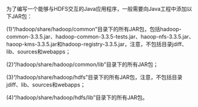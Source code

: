 为了编写一个能够与HDFS交互的Java应用程序，一般需要向Java工程中添加以下JAR包：

(1)“/hadoop/share/hadoop/common”目录下的所有JAR包，包括hadoop-common-3.3.5.jar、hadoop-common-3.3.5-tests.jar、haoop-nfs-3.3.5.jar、haoop-kms-3.3.5.jar和hadoop-registry-3.3.5.jar，注意，不包括目录jdiff、lib、sources和webapps；

(2)“/hadoop/share/hadoop/common/lib”目录下的所有JAR包；

(3)“/hadoop/share/hadoop/hdfs”目录下的所有JAR包，注意，不包括目录jdiff、lib、sources和webapps；

(4)“/hadoop/share/hadoop/hdfs/lib”目录下的所有JAR包。
